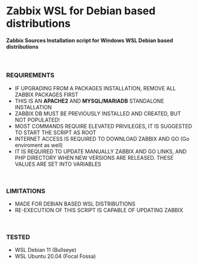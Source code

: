 # Zabbix WSL for Debian based distributions

#### Zabbix Sources Installation script for Windows WSL Debian based distributions
<BR>

### REQUIREMENTS
- IF UPGRADING FROM A PACKAGES INSTALLATION, REMOVE ALL ZABBIX PACKAGES FIRST
- THIS IS AN **APACHE2** AND **MYSQL/MARIADB** STANDALONE INSTALLATION
- ZABBIX DB MUST BE PREVIOUSLY INSTALLED AND CREATED, BUT NOT POPULATED!
- MOST COMMANDS REQUIRE ELEVATED PRIVILEGES, IT IS SUGGESTED TO START THE SCRIPT AS ROOT
- INTERNET ACCESS IS REQUIRED TO DOWNLOAD ZABBIX AND GO (Go enviroment as well)
- IT IS REQUIRED TO UPDATE MANUALLY ZABBIX AND GO LINKS, AND PHP DIRECTORY WHEN NEW VERSIONS ARE RELEASED. THESE VALUES ARE SET INTO VARIABLES
<BR>

### LIMITATIONS
- MADE FOR DEBIAN BASED WSL DISTRIBUTIONS
- RE-EXECUTION OF THIS SCRIPT IS CAPABLE OF UPDATING ZABBIX
<BR>

### TESTED
- WSL Debian 11 (Bullseye)
- WSL Ubuntu 20.04 (Focal Fossa)
